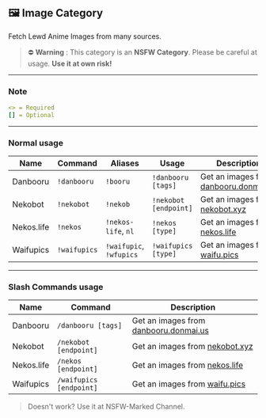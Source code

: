 ## 🖼️ Image Category

Fetch Lewd Anime Images from many sources.

> ⛔ **Warning** : This category is an **NSFW Category**. Please be careful at usage. **Use it at own risk!**

---

### Note

```yml
<> = Required
[] = Optional
```

---

### Normal usage

| Name       | Command      | Aliases                 | Usage                 | Description                                                         |
| ---------- | ------------ | ----------------------- | --------------------- | ------------------------------------------------------------------- |
| Danbooru   | `!danbooru`  | `!booru`                | `!danbooru [tags]`    | Get an images from [danbooru.donmai.us](https://danbooru.donmai.us) |
| Nekobot    | `!nekobot`   | `!nekob`                | `!nekobot [endpoint]` | Get an images from [nekobot.xyz](https://nekobot.xyz)               |
| Nekos.life | `!nekos`     | `!nekos-life`, `nl`     | `!nekos [type]`       | Get an images from [nekos.life](https://nekos.life)                 |
| Waifupics  | `!waifupics` | `!waifupic`, `!wfupics` | `!waifupics [type]`   | Get an images from [waifu.pics](https://waifu.pics)                 |

---

### Slash Commands usage

| Name       | Command                 | Description                                                         |
| ---------- | ----------------------- | ------------------------------------------------------------------- |
| Danbooru   | `/danbooru [tags]`      | Get an images from [danbooru.donmai.us](https://danbooru.donmai.us) |
| Nekobot    | `/nekobot [endpoint]`   | Get an images from [nekobot.xyz](https://nekobot.xyz)               |
| Nekos.life | `/nekos [endpoint]`     | Get an images from [nekos.life](https://nekos.life)                 |
| Waifupics  | `/waifupics [endpoint]` | Get an images from [waifu.pics](https://waifu.pics)                 |

> Doesn't work? Use it at NSFW-Marked Channel.
